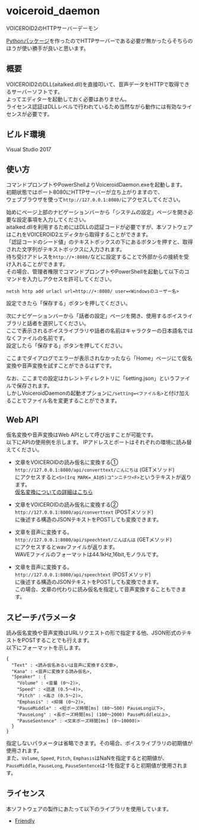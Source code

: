 # voiceroid_daemon
VOICEROID2のHTTPサーバーデーモン  
  
[Pythonパッケージ](https://github.com/Nkyoku/pyvcroid2)を作ったのでHTTPサーバーである必要が無かったらそちらのほうが使い勝手が良いと思います。

## 概要
VOICEROID2のDLL(aitalked.dll)を直接叩いて、音声データをHTTPで取得できるサーバーソフトです。  
よってエディターを起動しておく必要はありません。  
ライセンス認証はDLLレベルで行われているため当然ながら動作には有効なライセンスが必要です。  

## ビルド環境
Visual Studio 2017

## 使い方
コマンドプロンプトやPowerShellよりVoiceroidDaemon.exeを起動します。  
初期状態ではポート8080にHTTPサーバーが立ち上がりますので、  
ウェブブラウザを使って`http://127.0.0.1:8080/`にアクセスしてください。  

始めにページ上部のナビゲーションバーから「システムの設定」ページを開き必要な設定事項を入力してください。  
aitalked.dllを利用するためにはDLLの認証コードが必要ですが、本ソフトウェアはこれをVOICEROID2エディタから取得することができます。  
「認証コードのシード値」のテキストボックスの下にあるボタンを押すと、取得された文字列がテキストボックスに入力されます。  
待ち受けアドレスを`http://+:8080/`などに設定することで外部からの接続を受け入れることができます。  
その場合、管理者権限でコマンドプロンプトやPowerShellを起動して以下のコマンドを入力しアクセスを許可してください。
```
netsh http add urlacl url=http://+:8080/ user=<Windowsのユーザー名>
```
設定できたら「保存する」ボタンを押してください。  

次にナビゲーションバーから「話者の設定」ページを開き、使用するボイスライブラリと話者を選択してください。  
ここで表示されるボイスライブラリや話者の名前はキャラクターの日本語名ではなくファイルの名前です。  
設定したら「保存する」ボタンを押してください。  

ここまでダイアログでエラーが表示されなかったなら「Home」ページにて仮名変換や音声変換を試すことができるはずです。  

なお、ここまでの設定はカレントディレクトリに「setting.json」というファイルで保存されます。  
しかしVoiceroidDaemonの起動オプションに`/setting=<ファイル名>`と付け加えることでファイル名を変更することができます。

## Web API
仮名変換や音声変換はWeb APIとして呼び出すことが可能です。  
以下にAPIの使用例を示します。
IPアドレスとポートはそれぞれの環境に読み替えてください。

- 文章をVOICEROIDの読み仮名に変換する①  
`http://127.0.0.1:8080/api/converttext/こんにちは` (GETメソッド)  
にアクセスすると`<S>(Irq MARK=_AI@5)コ^ンニチワ<F>`というテキストが返ります。  
[仮名変換についての詳細はこちら](https://blankalilio.blogspot.com/2019/03/voiceroid2aikana.html)  

- 文章をVOICEROIDの読み仮名に変換する②  
`http://127.0.0.1:8080/api/converttext` (POSTメソッド)  
に後述する構造のJSONテキストをPOSTしても変換できます。  

- 文章を音声に変換する。  
`http://127.0.0.1:8080/api/speechtext/こんばんは` (GETメソッド)  
にアクセスするとwavファイルが返ります。  
WAVEファイルのフォーマットは44.1kHz,16bit,モノラルです。  

- 文章を音声に変換する。  
`http://127.0.0.1:8080/api/speechtext` (POSTメソッド)  
に後述する構造のJSONテキストをPOSTしても変換できます。  
この場合、文章の代わりに読み仮名を指定して音声変換することもできます。  

## スピーチパラメータ
読み仮名変換や音声変換はURLリクエストの形で指定する他、JSON形式のテキストをPOSTすることでも行えます。  
以下にフォーマットを示します。  
```
{
  "Text" : <読み仮名あるいは音声に変換する文章>,
  "Kana" : <音声に変換する読み仮名>,
  "Speaker" : {
    "Volume" : <音量 (0～2)>,
	"Speed" : <話速 (0.5～4)>,
	"Pitch" : <高さ (0.5～2)>,
	"Emphasis" : <抑揚 (0～2)>,
	"PauseMiddle" : <短ポーズ時間[ms] (80～500) PauseLong以下>,
	"PauseLong" : <長ポーズ時間[ms] (100～2000) PauseMiddle以上>,
	"PauseSentence" : <文末ポーズ時間[ms] (0～10000)>
  }
}
```
指定しないパラメータは省略できます。その場合、ボイスライブラリの初期値が使用されます。  
また、`Volume`, `Speed`, `Pitch`, `Emphasis`はNaNを指定すると初期値が、  
`PauseMiddle`, `PauseLong`, `PauseSentence`は-1を指定すると初期値が使用されます。

## ライセンス
本ソフトウェアの製作にあたって以下のライブラリを使用しています。  
- [Friendly](https://github.com/Codeer-Software/Friendly)  
